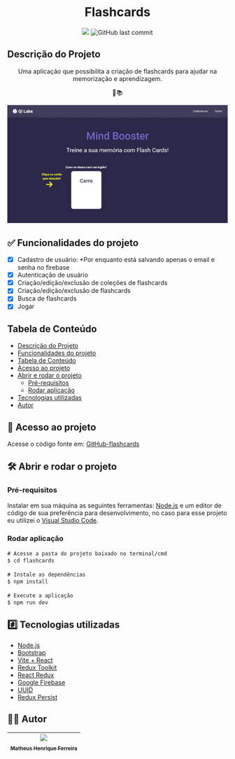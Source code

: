 <h1 align="center">Flashcards</h1>

<div align="center">
  <img src="http://img.shields.io/static/v1?label=STATUS&message=EM%20DESENVOLVIMENTO&color=GREEN&style=for-the-badge"/>
  <img alt="GitHub last commit" src="https://img.shields.io/github/last-commit/matheushenriqueferreira/flashcards?style=for-the-badge">
</div>

## Descrição do Projeto

<p align="center">Uma aplicação que possibilita a criação de flashcards para ajudar na memorização e aprendizagem.</p>
<p align="center">🧠📚</p>
<div align="center">
  <img src="./docs/initial.gif" />
</div>

## :white_check_mark: Funcionalidades do projeto

- [x] Cadastro de usuário: *Por enquanto está salvando apenas o email e senha no firebase
- [x] Autenticação de usuário
- [x] Criação/edição/exclusão de coleções de flashcards
- [x] Criação/edição/exclusão de flashcards
- [x] Busca de flashcards
- [x] Jogar

## Tabela de Conteúdo
<!--ts-->
   * [Descrição do Projeto](#descrição-do-projeto)
   * [Funcionalidades do projeto](#white_check_mark-funcionalidades-do-projeto)
   * [Tabela de Conteúdo](#tabela-de-conteúdo)
   * [Acesso ao projeto](#file_folder-acesso-ao-projeto)
   * [Abrir e rodar o projeto](#hammer_and_wrench-abrir-e-rodar-o-projeto)
       * [Pré-requisitos](#pré-requisitos)
       * [Rodar aplicação](#rodar-aplicação)
   * [Tecnologias utilizadas](#hash-tecnologias-utilizadas)
   * [Autor](#man_technologist-autor)
<!--te-->

## :file_folder: Acesso ao projeto

Acesse o código fonte em: [GitHub-flashcards](https://github.com/matheushenriqueferreira/flashcards)

## :hammer_and_wrench: Abrir e rodar o projeto
### Pré-requisitos

Instalar em sua máquina as seguintes ferramentas:
[Node.js](https://nodejs.org/en/) e um editor de código de sua preferência para desenvolvimento, no caso para esse projeto eu utilizei o [Visual Studio Code](https://code.visualstudio.com/).

### Rodar aplicação
    # Acesse a pasta do projeto baixado no terminal/cmd
    $ cd flashcards

    # Instale as dependências
    $ npm install

    # Execute a aplicação
    $ npm run dev


## :hash: Tecnologias utilizadas

- [Node.js](https://nodejs.org/en/)
- [Bootstrap](https://getbootstrap.com/)
- [Vite + React](https://vitejs.dev/)
- [Redux Toolkit](https://redux-toolkit.js.org/)
- [React Redux](https://react-redux.js.org/)
- [Google Firebase](https://firebase.google.com/)
- [UUID](https://www.npmjs.com/package/uuid)
- [Redux Persist](https://github.com/rt2zz/redux-persist)

## :man_technologist: Autor

| [<img src="https://avatars.githubusercontent.com/u/60938127?v=4" width=115><br><sub>Matheus Henrique Ferreira</sub>](https://github.com/matheushenriqueferreira) |  
| :---: |